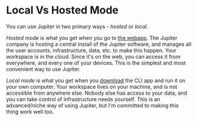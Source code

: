 # Local Vs Hosted Mode

You can use Jupiter in two primary ways - _hosted_ or _local_.

_Hosted mode_ is what you get when you go to [the webapp](https://jupiter-webui.onrender.com/).
The Jupiter company is hosting a central install of the Jupiter software, and manages all the
user accounts, infrastructure, data, etc. to make this happen. Your workspace is in the
_cloud_. Since it's on the web, you can access it from everywhere, and every one of your
devices. This is the simplest and most convenient way to use Jupiter.

_Local mode_ is what you get when you [download](../how-tos/install.md) the CLI app and run it on your
own computer. Your workspace lives on your machine, and is not accessible from anywhere else.
Nobody else has access to your data, and you can take control of infrastructure needs yourself.
This is an advanced/niche way of using Jupiter, but I'm committed to making this thing work
well too.
